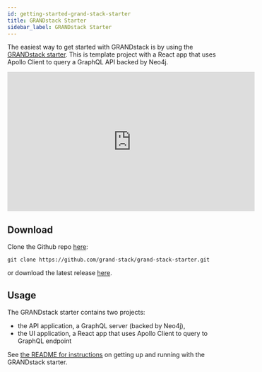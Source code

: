 ```yaml
---
id: getting-started-grand-stack-starter
title: GRANDstack Starter
sidebar_label: GRANDstack Starter
---
```


The easiest way to get started with GRANDstack is by using the [GRANDstack starter](https://github.com/grand-stack/grand-stack-starter). This is template project with a React app that uses Apollo Client to query a GraphQL API backed by Neo4j. 

<iframe width="560" height="315" src="https://www.youtube.com/embed/rPC71lUhK_I" frameborder="0" allow="autoplay; encrypted-media" allowfullscreen></iframe>

## Download

Clone the Github repo [here](https://github.com/grand-stack/grand-stack-starter):

```
git clone https://github.com/grand-stack/grand-stack-starter.git
```

or download the latest release [here](https://github.com/grand-stack/grand-stack-starter/releases/download/v0.0.4/grand-stack-starter.zip).

## Usage

The GRANDstack starter contains two projects:
 * the API application, a GraphQL  server (backed by Neo4j), 
 * the UI application, a React app that uses Apollo Client to query to GraphQL endpoint

See [the README for instructions](https://github.com/grand-stack/grand-stack-starter) on getting up and running with the GRANDstack starter.
